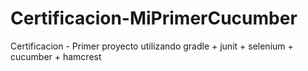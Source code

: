 # Certificacion-MiPrimerCucumber
Certificacion - Primer proyecto utilizando gradle + junit + selenium + cucumber + hamcrest
